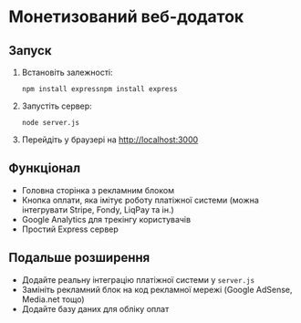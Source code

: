 # Монетизований веб-додаток

## Запуск

1. Встановіть залежності:
    ```
    npm install expressnpm install express
    ```
2. Запустіть сервер:
    ```
    node server.js
    ```
3. Перейдіть у браузері на [http://localhost:3000](http://localhost:3000)

## Функціонал

- Головна сторінка з рекламним блоком
- Кнопка оплати, яка імітує роботу платіжної системи (можна інтегрувати Stripe, Fondy, LiqPay та ін.)
- Google Analytics для трекінгу користувачів
- Простий Express сервер

## Подальше розширення

- Додайте реальну інтеграцію платіжної системи у `server.js`
- Замініть рекламний блок на код рекламної мережі (Google AdSense, Media.net тощо)
- Додайте базу даних для обліку оплат

